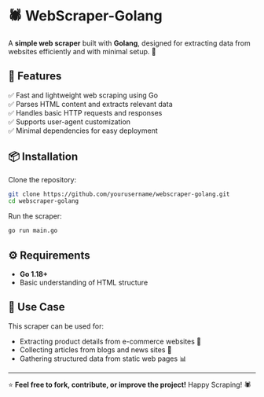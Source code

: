 # 🕷️ WebScraper-Golang  

A **simple web scraper** built with **Golang**, designed for extracting data from websites efficiently and with minimal setup. 🚀  

## 🔧 Features  
✅ Fast and lightweight web scraping using Go  
✅ Parses HTML content and extracts relevant data  
✅ Handles basic HTTP requests and responses  
✅ Supports user-agent customization  
✅ Minimal dependencies for easy deployment  

## 📦 Installation  
Clone the repository:  
```sh
git clone https://github.com/yourusername/webscraper-golang.git
cd webscraper-golang
```
Run the scraper:  
```sh
go run main.go
```

## ⚙️ Requirements  
- **Go 1.18+**  
- Basic understanding of HTML structure  

## 🎯 Use Case  
This scraper can be used for:  
- Extracting product details from e-commerce websites 🛒  
- Collecting articles from blogs and news sites 📰  
- Gathering structured data from static web pages 📊  

---

⭐ **Feel free to fork, contribute, or improve the project!** Happy Scraping! 🕷️